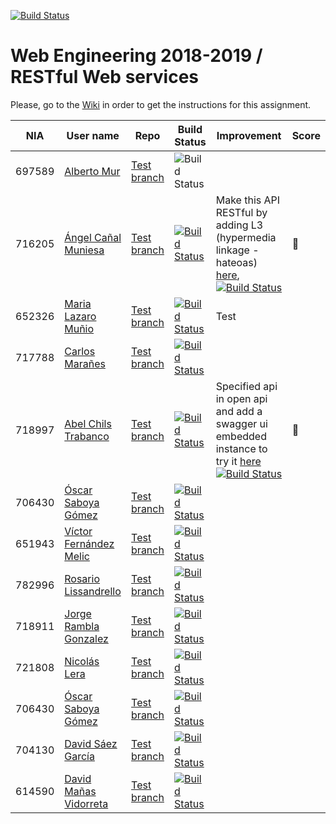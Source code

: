 [![Build Status](https://travis-ci.org/UNIZAR-30246-WebEngineering/lab3-restful-ws.svg?branch=master)](https://travis-ci.org/UNIZAR-30246-WebEngineering/lab3-restful-ws)
# Web Engineering 2018-2019 / RESTful Web services
Please, go to the [Wiki](https://github.com/UNIZAR-30246-WebEngineering/lab3-restful-ws/wiki) in order to get the instructions for this assignment.

| NIA    | User name | Repo | Build Status | Improvement | Score
|--------|-----------|------|--------------|-------------|--------
| 697589 | [Alberto Mur](https://github.com/697589) | [Test branch](https://github.com/697589/lab3-restful-ws/tree/test) | ![Build Status](https://travis-ci.org/697589/lab3-restful-ws.svg?branch=test)
| 716205 | [Ángel Cañal Muniesa](https://github.com/lAngelP) | [Test branch](https://github.com/lAngelP/lab3-restful-ws/tree/test) | [![Build Status](https://www.travis-ci.com/lAngelP/lab3-restful-ws.svg?branch=test)](https://www.travis-ci.com/lAngelP/lab3-restful-ws) | Make this API RESTful by adding L3 (hypermedia linkage - hateoas) [here](https://github.com/lAngelP/lab3-restful-ws/blob/hateoas/README.md), [![Build Status](https://travis-ci.com/lAngelP/lab3-restful-ws.svg?branch=hateoas)](https://github.com/lAngelP/lab3-restful-ws/tree/hateoas) | :gift: |
| 652326 | [Maria Lazaro Muñio](https://github.com/mariaarino93) | [Test branch](https://github.com/mariaarino93/lab3-restful-ws/tree/test) | [![Build Status](https://www.travis-ci.org/mariaarino93/lab2-big-ws.svg?branch=test)](https://travis-ci.com/mariaarino93/lab3-restful-ws) | Test| | |
| 717788 | [Carlos Marañes](https://github.com/carlosmn1997) | [Test branch](https://github.com/carlosmn1997/lab3-restful-ws/tree/test) | [![Build Status](https://travis-ci.org/carlosmn1997/lab3-restful-ws.svg)](https://travis-ci.org/carlosmn1997/lab3-restful-ws) | |
| 718997 | [Abel Chils Trabanco](https://github.com/AbelChT) | [Test branch](https://github.com/AbelChT/lab3-restful-ws/tree/test) | [![Build Status](https://travis-ci.com/AbelChT/lab3-restful-ws.svg?branch=test)](https://travis-ci.com/AbelChT/lab3-restful-ws) | Specified api in open api and add a swagger ui embedded instance to try it [here](https://github.com/AbelChT/lab3-restful-ws/tree/bonus) [![Build Status](https://travis-ci.com/AbelChT/lab3-restful-ws.svg?branch=bonus)](https://travis-ci.com/AbelChT/lab3-restful-ws) | :gift: |
| 706430 | [Óscar Saboya Gómez](https://github.com/oscarsa) | [Test branch](https://github.com/oscarsa/lab3-restful-ws/tree/test) | [![Build Status](https://api.travis-ci.org/oscarsa/lab3-restful-ws.svg?branch=test)](https://travis-ci.org/oscarsa/lab3-restful-ws) | | 
| 651943 | [Víctor Fernández Melic](https://github.com/Melic93) | [Test branch](https://github.com/Melic93/lab3-restful-ws/tree/test) | [![Build Status](https://api.travis-ci.org/Melic93/lab3-restful-ws.svg?branch=test)](https://travis-ci.org/Melic93/lab3-restful-ws) | | 
| 782996 | [Rosario Lissandrello](https://github.com/rslissa)|[Test branch](https://github.com/rslissa/lab3-restful-ws/tree/test)|[![Build Status](https://travis-ci.org/rslissa/lab3-restful-ws.svg?branch=test)](https://travis-ci.org/rslissa/lab3-restful-ws) | | 
| 718911 | [Jorge Rambla Gonzalez](https://github.com/jorgeRambla) | [Test branch](https://github.com/jorgeRambla/lab3-restful-ws/tree/test) | [![Build Status](https://api.travis-ci.org/jorgeRambla/lab3-restful-ws.svg?branch=test)](https://travis-ci.org/jorgeRambla/lab3-restful-ws) | | |
| 721808 | [Nicolás Lera](https://github.com/nicoleralopez) | [Test branch](https://github.com/nicoleralopez/lab3-restful-ws/tree/test) | [![Build Status](https://travis-ci.org/nicoleralopez/lab3-restful-ws.svg)](https://travis-ci.org/nicoleralopez/lab3-restful-ws) | |
| 706430 | [Óscar Saboya Gómez](https://github.com/oscarsa) | [Test branch](https://github.com/oscarsa/lab3-restful-ws/tree/test) | [![Build Status](https://api.travis-ci.org/oscarsa/lab3-restful-ws.svg?branch=test)](https://travis-ci.org/oscarsa/lab3-restful-ws) | | |
| 704130 | [David Sáez García](https://github.com/davidigea) | [Test branch](https://github.com/davidigea/lab3-restful-ws/tree/test) | [![Build Status](https://api.travis-ci.org/davidigea/lab3-restful-ws.svg?branch=test)](https://travis-ci.org/davidigea/lab3-restful-ws) | | |
| 614590 | [David Mañas Vidorreta](https://github.com/davidmavi16) | [Test branch](https://github.com/davidmavi16/lab3-restful-ws/tree/test) | [![Build Status](https://api.travis-ci.org/davidmavi16/lab3-restful-ws.svg?branch=test)](https://travis-ci.org/davidmavi16/lab3-restful-ws) | | |
